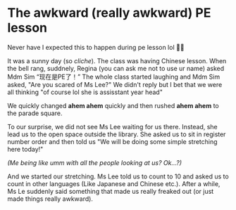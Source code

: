# The awkward (really awkward) PE lesson

Never have I expected this to happen during pe lesson lol 🤣🤣

It was a sunny day (so *cliche*). The class was having Chinese lesson. When the bell rang, suddnely, Regina (you can ask me not to use ur name) asked Mdm Sim “现在是PE了！” The whole class started laughing and Mdm Sim asked, "Are you scared of Ms Lee?" We didn't reply but I bet that we were all thinking "of course lol she is assisstant year head"

We quickly changed **ahem ahem** quickly and then rushed **ahem ahem** to the parade square.

To our surprise, we did not see Ms Lee waiting for us there. Instead, she lead us to the open space outside the library. She asked us to sit in register number order and then told us "We will be doing some simple stretching here today!"

*(Me being like umm with all the people looking at us? Ok...?)*

And we started our stretching. Ms Lee told us to count to 10 and asked us to count in other languages (Like Japanese and Chinese etc.). After a while, Ms Le suddenly said something that made us really freaked out (or just made things really awkward).
